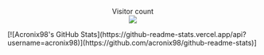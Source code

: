 <p align="center"> 
  Visitor count<br>
  <img src="https://profile-counter.glitch.me/Acronix98/count.svg" />
</p>
[![Acronix98's GitHub Stats](https://github-readme-stats.vercel.app/api?username=acronix98)](https://github.com/acronix98/github-readme-stats)]
